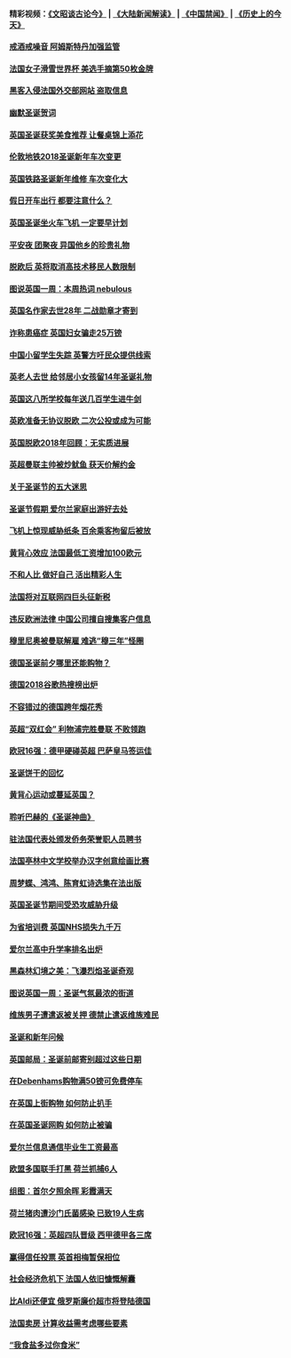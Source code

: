 #### 精彩视频：[《文昭谈古论今》](https://github.com/gfw-breaker/wenzhao/blob/master/README.md?t=12240331) | [《大陆新闻解读》](https://github.com/gfw-breaker/ntdtv-comedy/blob/master/README.md?t=12240331) | [《中国禁闻》](https://github.com/gfw-breaker/ntdtv-news/blob/master/README.md?t=12240331) | [《历史上的今天》](https://github.com/gfw-breaker/today-in-history/blob/master/README.md?t=12240331) 

#### [戒酒戒噪音 阿姆斯特丹加强监管](../pages/nsc974/n10928070.md?t=12240331) 

#### [法国女子滑雪世界杯 美选手摘第50枚金牌](../pages/nsc974/n10927351.md?t=12240331) 

#### [黑客入侵法国外交部网站 盗取信息](../pages/nsc974/n10927269.md?t=12240331) 

#### [幽默圣诞贺词](../pages/nsc974/n10926672.md?t=12240331) 

#### [英国圣诞获奖美食推荐 让餐桌锦上添花](../pages/nsc974/n10926641.md?t=12240331) 

#### [伦敦地铁2018圣诞新年车次变更](../pages/nsc974/n10926629.md?t=12240331) 

#### [英国铁路圣诞新年维修 车次变化大](../pages/nsc974/n10926618.md?t=12240331) 

#### [假日开车出行 都要注意什么？](../pages/nsc974/n10926610.md?t=12240331) 

#### [英国圣诞坐火车飞机 一定要早计划](../pages/nsc974/n10926599.md?t=12240331) 

#### [平安夜 团聚夜 异国他乡的珍贵礼物](../pages/nsc974/n10925634.md?t=12240331) 

#### [脱欧后 英将取消高技术移民人数限制](../pages/nsc974/n10924981.md?t=12240331) 

#### [图说英国一周：本周热词 nebulous](../pages/nsc974/n10925020.md?t=12240331) 

#### [英国名作家去世28年 二战勋章才寄到](../pages/nsc974/n10925014.md?t=12240331) 

#### [诈称患癌症 英国妇女骗走25万镑](../pages/nsc974/n10925008.md?t=12240331) 

#### [中国小留学生失踪  英警方吁民众提供线索](../pages/nsc974/n10925001.md?t=12240331) 

#### [英老人去世 给邻居小女孩留14年圣诞礼物](../pages/nsc974/n10924997.md?t=12240331) 

#### [英国这八所学校每年送几百学生进牛剑](../pages/nsc974/n10924990.md?t=12240331) 

#### [英欧准备无协议脱欧 二次公投或成为可能](../pages/nsc974/n10923373.md?t=12240331) 

#### [英国脱欧2018年回顾：无实质进展](../pages/nsc974/n10923355.md?t=12240331) 

#### [英超曼联主帅被炒鱿鱼 获天价解约金](../pages/nsc974/n10922656.md?t=12240331) 

#### [关于圣诞节的五大迷思](../pages/nsc974/n10919864.md?t=12240331) 

#### [圣诞节假期 爱尔兰家庭出游好去处](../pages/nsc974/n10919966.md?t=12240331) 

#### [飞机上惊现威胁纸条 百余乘客拘留后被放](../pages/nsc974/n10920081.md?t=12240331) 

#### [黄背心效应 法国最低工资增加100欧元](../pages/nsc974/n10919737.md?t=12240331) 

#### [不和人比 做好自己 活出精彩人生](../pages/nsc974/n10920053.md?t=12240331) 

#### [法国将对互联网四巨头征新税](../pages/nsc974/n10919837.md?t=12240331) 

#### [违反欧洲法律 中国公司擅自搜集客户信息](../pages/nsc974/n10918199.md?t=12240331) 

#### [穆里尼奥被曼联解雇 难逃“穆三年”怪圈](../pages/nsc974/n10919101.md?t=12240331) 

#### [德国圣诞前夕哪里还能购物？](../pages/nsc974/n10918186.md?t=12240331) 

#### [德国2018谷歌热搜榜出炉](../pages/nsc974/n10918077.md?t=12240331) 

#### [不容错过的德国跨年烟花秀](../pages/nsc974/n10917989.md?t=12240331) 

#### [英超“双红会” 利物浦完胜曼联 不败领跑](../pages/nsc974/n10917557.md?t=12240331) 

#### [欧冠16强：德甲硬碰英超 巴萨皇马签运佳](../pages/nsc974/n10917207.md?t=12240331) 

#### [圣诞饼干的回忆](../pages/nsc974/n10916160.md?t=12240331) 

#### [黄背心运动或蔓延英国？](../pages/nsc974/n10915769.md?t=12240331) 

#### [聆听巴赫的《圣诞神曲》](../pages/nsc974/n10910868.md?t=12240331) 

#### [驻法国代表处颁发侨务荣誉职人员聘书](../pages/nsc974/n10912829.md?t=12240331) 

#### [法国亭林中文学校举办汉字创意绘画比赛](../pages/nsc974/n10912809.md?t=12240331) 

#### [周梦蝶、鸿鸿、陈育虹诗选集在法出版](../pages/nsc974/n10912778.md?t=12240331) 

#### [英国圣诞节期间受恐攻威胁升级](../pages/nsc974/n10911486.md?t=12240331) 

#### [为省培训费  英国NHS损失九千万](../pages/nsc974/n10911478.md?t=12240331) 

#### [爱尔兰高中升学率排名出炉](../pages/nsc974/n10910761.md?t=12240331) 

#### [黑森林幻境之美：飞瀑烈焰圣诞奇观](../pages/nsc974/n10909442.md?t=12240331) 

#### [图说英国一周：圣诞气氛最浓的街道](../pages/nsc974/n10909173.md?t=12240331) 

#### [维族男子遭遣返被关押 德禁止遣返维族难民](../pages/nsc974/n10908943.md?t=12240331) 

#### [圣诞和新年问候](../pages/nsc974/n10909160.md?t=12240331) 

#### [英国邮局：圣诞前邮寄别超过这些日期](../pages/nsc974/n10909151.md?t=12240331) 

#### [在Debenhams购物满50镑可免费停车](../pages/nsc974/n10909136.md?t=12240331) 

#### [在英国上街购物 如何防止扒手](../pages/nsc974/n10909106.md?t=12240331) 

#### [在英国圣诞网购 如何防止被骗](../pages/nsc974/n10909085.md?t=12240331) 

#### [爱尔兰信息通信毕业生工资最高](../pages/nsc974/n10908531.md?t=12240331) 

#### [欧盟多国联手打黑 荷兰抓捕6人](../pages/nsc974/n10908389.md?t=12240331) 

#### [组图：首尔夕照余晖 彩霞满天](../pages/nsc974/n10908293.md?t=12240331) 

#### [荷兰猪肉遭沙门氏菌感染 已致19人生病](../pages/nsc974/n10908299.md?t=12240331) 

#### [欧冠16强：英超四队晋级 西甲德甲各三席](../pages/nsc974/n10907296.md?t=12240331) 

#### [赢得信任投票 英首相梅暂保相位](../pages/nsc974/n10907229.md?t=12240331) 

#### [社会经济危机下 法国人依旧慷慨解囊](../pages/nsc974/n10906090.md?t=12240331) 

#### [比Aldi还便宜 俄罗斯廉价超市将登陆德国](../pages/nsc974/n10905994.md?t=12240331) 

#### [法国卖房 计算收益需考虑哪些要素](../pages/nsc974/n10906125.md?t=12240331) 

#### [“我食盐多过你食米”](../pages/nsc974/n10905976.md?t=12240331) 

